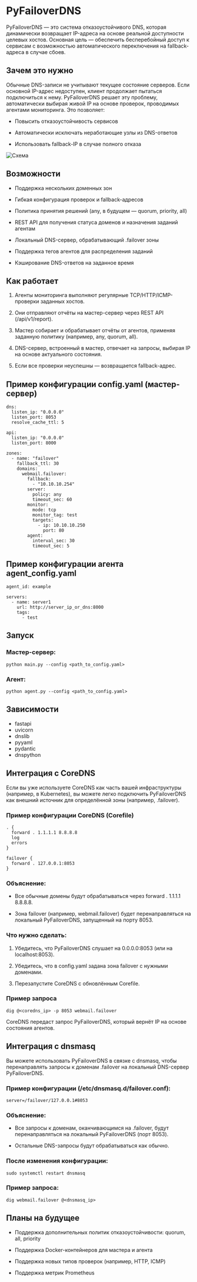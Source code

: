 # PyFailoverDNS
PyFailoverDNS — это система отказоустойчивого DNS, которая динамически возвращает IP-адреса на основе реальной доступности целевых хостов. Основная цель — обеспечить бесперебойный доступ к сервисам с возможностью автоматического переключения на fallback-адреса в случае сбоев.

## Зачем это нужно
Обычные DNS-записи не учитывают текущее состояние серверов. Если основной IP-адрес недоступен, клиент продолжает пытаться подключиться к нему. PyFailoverDNS решает эту проблему, автоматически выбирая живой IP на основе проверок, проводимых агентами мониторинга. Это позволяет:

+ Повысить отказоустойчивость сервисов

+ Автоматически исключать неработающие узлы из DNS-ответов

+ Использовать fallback-IP в случае полного отказа

![Схема](docs/image/scheme1.png)

## Возможности

+ Поддержка нескольких доменных зон

+ Гибкая конфигурация проверок и fallback-адресов

+ Политика принятия решений (any, в будущем — quorum, priority, all)

+ REST API для получения статуса доменов и назначения заданий агентам

+ Локальный DNS-сервер, обрабатывающий .failover зоны

+ Поддержка тегов агентов для распределения заданий

+ Кэширование DNS-ответов на заданное время

## Как работает
1. Агенты мониторинга выполняют регулярные TCP/HTTP/ICMP-проверки заданных хостов.

2. Они отправляют отчёты на мастер-сервер через REST API (/api/v1/report).

3. Мастер собирает и обрабатывает отчёты от агентов, применяя заданную политику (например, any, quorum, all).

4. DNS-сервер, встроенный в мастер, отвечает на запросы, выбирая IP на основе актуального состояния.

5. Если все проверки неуспешны — возвращается fallback-адрес.


## Пример конфигурации config.yaml (мастер-сервер)
```
dns:
  listen_ip: "0.0.0.0"
  listen_port: 8053
  resolve_cache_ttl: 5

api:
  listen_ip: "0.0.0.0"
  listen_port: 8000

zones:
  - name: "failover"
    fallback_ttl: 30
    domains:
      webmail.failover:
        fallback:
          - "10.10.10.254"
        server:
          policy: any
          timeout_sec: 60
        monitor:
          mode: tcp
          monitor_tag: test
          targets:
            - ip: 10.10.10.250
              port: 80
        agent:
          interval_sec: 30
          timeout_sec: 5
```

## Пример конфигурации агента agent_config.yaml
```
agent_id: example

servers:
  - name: server1
    url: http://server_ip_or_dns:8000
    tags:
      - test
```


## Запуск
### Мастер-сервер:
`python main.py --config <path_to_config.yaml>`

### Агент:
`python agent.py --config <path_to_config.yaml>`

## Зависимости
+ fastapi
+ uvicorn
+ dnslib
+ pyyaml
+ pydantic
+ dnspython

## Интеграция с CoreDNS
Если вы уже используете CoreDNS как часть вашей инфраструктуры (например, в Kubernetes), вы можете легко подключить PyFailoverDNS как внешний источник для определённой зоны (например, .failover).

### Пример конфигурации CoreDNS (Corefile)
```
. {
  forward . 1.1.1.1 8.8.8.8
  log
  errors
}

failover {
  forward . 127.0.0.1:8053
}
```

### Объяснение:
+ Все обычные домены будут обрабатываться через forward . 1.1.1.1 8.8.8.8.

+ Зона failover (например, webmail.failover) будет перенаправляться на локальный PyFailoverDNS, запущенный на порту 8053.

### Что нужно сделать:
1. Убедитесь, что PyFailoverDNS слушает на 0.0.0.0:8053 (или на localhost:8053).

2. Убедитесь, что в config.yaml задана зона failover с нужными доменами.

3. Перезапустите CoreDNS с обновлённым Corefile.

### Пример запроса
```
dig @<coredns_ip> -p 8053 webmail.failover
```

CoreDNS передаст запрос PyFailoverDNS, который вернёт IP на основе состояния агентов.

## Интеграция с dnsmasq
Вы можете использовать PyFailoverDNS в связке с dnsmasq, чтобы перенаправлять запросы к доменам .failover на локальный DNS-сервер PyFailoverDNS.

### Пример конфигурации (/etc/dnsmasq.d/failover.conf):
```
server=/failover/127.0.0.1#8053
```

### Объяснение:
+ Все запросы к доменам, оканчивающимся на .failover, будут перенаправляться на локальный PyFailoverDNS (порт 8053).

+ Остальные DNS-запросы будут обрабатываться как обычно.

### После изменения конфигурации:
`sudo systemctl restart dnsmasq`

### Пример запроса:
`dig webmail.failover @<dnsmasq_ip>`


## Планы на будущее
+ Поддержка дополнительных политик отказоустойчивости: quorum, all, priority

+ Поддержка Docker-контейнеров для мастера и агента

+ Поддержка новых типов проверок (например, HTTP, ICMP)

+ Поддержка метрик Prometheus